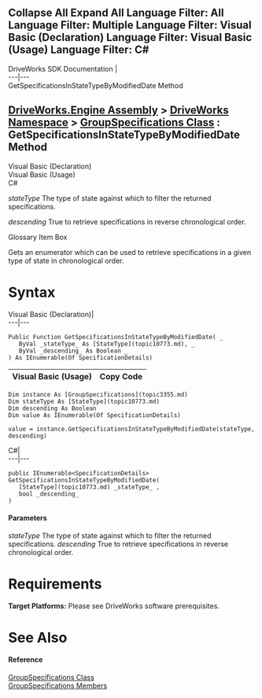Collapse All Expand All Language Filter: All  Language Filter: Multiple  Language Filter: Visual Basic (Declaration) Language Filter: Visual Basic (Usage) Language Filter: C#  
---  
DriveWorks SDK Documentation  |   
---|---  
GetSpecificationsInStateTypeByModifiedDate Method   
  
[DriveWorks.Engine Assembly](topic2156.md) > [DriveWorks Namespace](topic2159.md) > [GroupSpecifications Class](topic3355.md) : GetSpecificationsInStateTypeByModifiedDate Method  
---  
  
Visual Basic (Declaration)    
Visual Basic (Usage)    
C# 

_stateType_
    The type of state against which to filter the returned specifications.

_descending_
    True to retrieve specifications in reverse chronological order.

Glossary Item Box

Gets an enumerator which can be used to retrieve specifications in a given type of state in chronological order. 

# Syntax

Visual Basic (Declaration)|   
---|---  
      
    
    Public Function GetSpecificationsInStateTypeByModifiedDate( _
       ByVal _stateType_ As [StateType](topic10773.md), _
       ByVal _descending_ As Boolean _
    ) As IEnumerable(Of SpecificationDetails)  
  
Visual Basic (Usage)| Copy Code  
---|---  
      
    
    Dim instance As [GroupSpecifications](topic3355.md)
    Dim stateType As [StateType](topic10773.md)
    Dim descending As Boolean
    Dim value As IEnumerable(Of SpecificationDetails)
     
    value = instance.GetSpecificationsInStateTypeByModifiedDate(stateType, descending)  
  
C#|   
---|---  
      
    
    public IEnumerable<SpecificationDetails> GetSpecificationsInStateTypeByModifiedDate( 
       [StateType](topic10773.md) _stateType_ ,
       bool _descending_
    )  
  
#### Parameters

 _stateType_
    The type of state against which to filter the returned specifications.
_descending_
    True to retrieve specifications in reverse chronological order.

# Requirements

**Target Platforms:** Please see DriveWorks software prerequisites.

# See Also

#### Reference

[GroupSpecifications Class](topic3355.md)   
[GroupSpecifications Members](topic3356.md)


